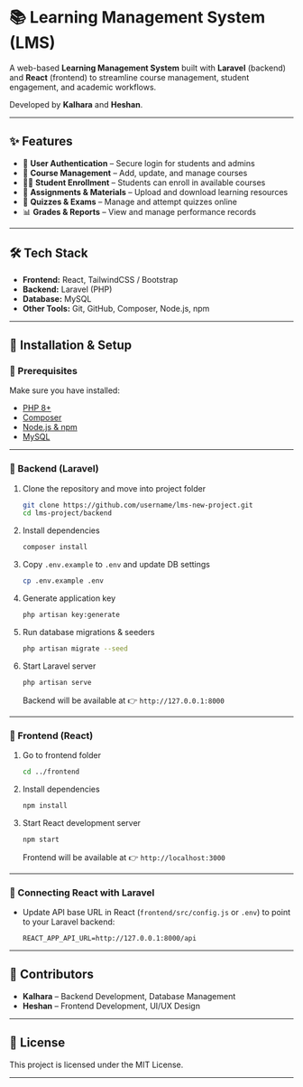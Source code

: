 # 📚 Learning Management System (LMS)

A web-based **Learning Management System** built with **Laravel** (backend) and **React** (frontend) to streamline course management, student engagement, and academic workflows.

Developed by **Kalhara** and **Heshan**.

---

## ✨ Features

* 🔑 **User Authentication** – Secure login for students and admins
* 📖 **Course Management** – Add, update, and manage courses
* 👩‍🎓 **Student Enrollment** – Students can enroll in available courses
* 📂 **Assignments & Materials** – Upload and download learning resources
* 📝 **Quizzes & Exams** – Manage and attempt quizzes online
* 📊 **Grades & Reports** – View and manage performance records

---

## 🛠️ Tech Stack

* **Frontend:** React, TailwindCSS / Bootstrap
* **Backend:** Laravel (PHP)
* **Database:** MySQL
* **Other Tools:** Git, GitHub, Composer, Node.js, npm

---

## 🚀 Installation & Setup

### 🔹 Prerequisites

Make sure you have installed:

* [PHP 8+](https://www.php.net/)
* [Composer](https://getcomposer.org/)
* [Node.js & npm](https://nodejs.org/)
* [MySQL](https://dev.mysql.com/)

---

### 🔹 Backend (Laravel)

1. Clone the repository and move into project folder

   ```bash
   git clone https://github.com/username/lms-new-project.git
   cd lms-project/backend
   ```

2. Install dependencies

   ```bash
   composer install
   ```

3. Copy `.env.example` to `.env` and update DB settings

   ```bash
   cp .env.example .env
   ```

4. Generate application key

   ```bash
   php artisan key:generate
   ```

5. Run database migrations & seeders

   ```bash
   php artisan migrate --seed
   ```

6. Start Laravel server

   ```bash
   php artisan serve
   ```

   Backend will be available at 👉 `http://127.0.0.1:8000`

---

### 🔹 Frontend (React)

1. Go to frontend folder

   ```bash
   cd ../frontend
   ```

2. Install dependencies

   ```bash
   npm install
   ```

3. Start React development server

   ```bash
   npm start
   ```

   Frontend will be available at 👉 `http://localhost:3000`

---

### 🔹 Connecting React with Laravel

* Update API base URL in React (`frontend/src/config.js` or `.env`) to point to your Laravel backend:

  ```
  REACT_APP_API_URL=http://127.0.0.1:8000/api
  ```

---

## 👥 Contributors

* **Kalhara** – Backend Development, Database Management
* **Heshan** – Frontend Development, UI/UX Design

---

## 📜 License

This project is licensed under the MIT License.

---
